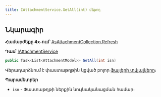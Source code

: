 ```yaml
---
title: IAttachmentService.GetAll(int) մեթոդ
---
```


## Նկարագիր

**Համարժեքը 4x-ում՝** [AsAttachmentCollection․Refresh](https://armsoft.github.io/as4x-docs/HTM/ProgrGuide/Functions/AsAttachmentCollection/Refresh.html)

**Դաս՝** [IAttachmentService](../IAttachmentService.md)

```c#
public Task<List<AttachmentModel>> GetAll(int isn)
```

Վերադարձնում է փաստաթղթին կցված բոլոր [ֆայլերի տվյալները](../../types/AttachmentModel.md)։

**Պարամետրեր**

* `isn` - Փաստաթղթի ներքին նույնականացման համար։

